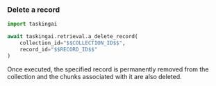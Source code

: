 ### Delete a record

```python
import taskingai

await taskingai.retrieval.a_delete_record(
    collection_id="$$COLLECTION_ID$$",
    record_id="$$RECORD_ID$$"
)
```

Once executed, the specified record is permanently removed from the collection and the chunks associated with it are also deleted.
